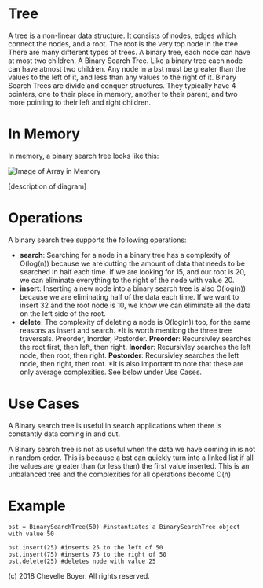# Tree

A tree is a non-linear data structure. It consists of nodes, edges which connect the nodes, and a root. The root is the very top node in the tree. There are many different types of trees. A binary tree, each node can have at most two children. A Binary Search Tree. Like a binary tree each node can have atmost two children. Any node in a bst must be greater than the values to the left of it, and less than any values to the right of it. Binary Search Trees are divide and conquer structures. They typically have 4 pointers, one to their place in memory, another to their parent, and two more pointing to their left and right children.

# In Memory

In memory, a binary search tree looks like this:

![Image of Array in Memory](images/array_memory.png)

\[description of diagram\]

# Operations

A binary search tree supports the following operations:

* **search**: Searching for a node in a binary tree has a complexity of O(log(n)) because we are cutting the amount of data that needs to be searched in half each time. If we are looking for 15, and our root is 20, we can eliminate everything to the right of the node with value 20.
* **insert**: Inserting a new node into a binary search tree is also O(log(n)) because we are eliminating half of the data each time. If we want to insert 32 and the root node is 10, we know we can eliminate all the data on the left side of the root.
* **delete**: The complexity of deleting a node is O(log(n)) too, for the same reasons as insert and search.
*It is worth mentiong the three tree traversals. Preorder, Inorder, Postorder. **Preorder**: Recursivley searches the root first, then left, then right. **Inorder**: Recursivley searches the left node, then root, then right. **Postorder**: Recursivley searches the left node, then right, then root.
*It is also important to note that these are only average complexities. See below under Use Cases.


# Use Cases

A Binary search tree is useful in search applications when there is constantly data coming in and out.

A Binary search tree is not as useful when the data we have coming in is not in random order. This is because a bst can quickly turn into a linked list if all the values are greater than (or less than) the first value inserted. This is an unbalanced tree and the complexities for all operations become O(n)

# Example

```
bst = BinarySearchTree(50) #instantiates a BinarySearchTree object with value 50

bst.insert(25) #inserts 25 to the left of 50
bst.insert(75) #inserts 75 to the right of 50
bst.delete(25) #deletes node with value 25
```

(c) 2018 Chevelle Boyer. All rights reserved.